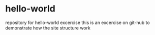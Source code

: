# hello-world
repository for hello-world excercise
this is an excercise on git-hub to demonstrate how the site structure work
